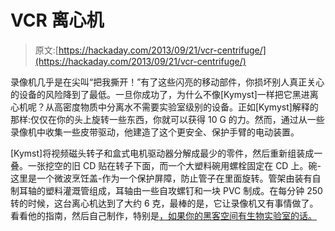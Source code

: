 # VCR 离心机

> 原文:[https://hackaday.com/2013/09/21/vcr-centrifuge/](https://hackaday.com/2013/09/21/vcr-centrifuge/)

录像机几乎是在尖叫“把我撕开！”有了这些闪亮的移动部件，你损坏别人真正关心的设备的风险降到了最低。一旦你成功了，为什么不像[Kymyst]一样把它黑进离心机呢？从高密度物质中分离水不需要实验室级别的设备。正如[Kymyst]解释的那样:仅仅在你的头上旋转一些东西，你就可以获得 10 G 的力。然而，通过从一些录像机中收集一些皮带驱动，他建造了这个更安全、保护手臂的电动装置。

[Kymst]将视频磁头转子和盒式电机驱动器分解成最少的零件，然后重新组装成一叠。一张挖空的旧 CD 贴在转子下面，而一个大塑料碗用螺栓固定在 CD 上。碗-这里是一个微波烹饪盖-作为一个保护屏障，防止管子在里面旋转。管架由装有自制耳轴的塑料灌溉管组成，耳轴由一些自攻螺钉和一块 PVC 制成。在每分钟 250 转的时候，这台离心机达到了大约 6 克，最棒的是，它让录像机又有事情做了。看看他的指南，然后自己制作，特别是[，如果你的黑客空间有生物实验室的话。](http://hackaday.com/2013/08/15/your-hackerspace-needs-a-biology-lab-heres-the-inspiration/)